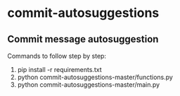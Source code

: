 # commit-autosuggestions
<p align="center">
<h2>Commit message autosuggestion</h2>
</p>

Commands to follow step by step:
1. pip install -r requirements.txt 
2. python commit-autosuggestions-master/functions.py 
3. python commit-autosuggestions-master/main.py
